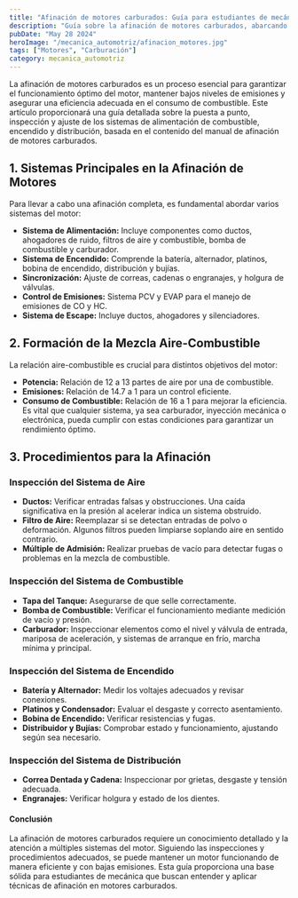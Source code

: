 ```yaml
---
title: "Afinación de motores carburados: Guía para estudiantes de mecánica"
description: "Guía sobre la afinación de motores carburados, abarcando la inspección y ajuste de los sistemas de alimentación, encendido y distribución del motor. Siguiendo estos procedimientos, se asegura un rendimiento óptimo y bajo nivel de emisiones."
pubDate: "May 28 2024"
heroImage: "/mecanica_automotriz/afinacion_motores.jpg"
tags: ["Motores", "Carburación"]
category: mecanica_automotriz
---
```


La afinación de motores carburados es un proceso esencial para garantizar el funcionamiento óptimo del motor, mantener bajos niveles de emisiones y asegurar una eficiencia adecuada en el consumo de combustible. Este artículo proporcionará una guía detallada sobre la puesta a punto, inspección y ajuste de los sistemas de alimentación de combustible, encendido y distribución, basada en el contenido del manual de afinación de motores carburados.

## 1. Sistemas Principales en la Afinación de Motores

Para llevar a cabo una afinación completa, es fundamental abordar varios sistemas del motor:

- **Sistema de Alimentación:** Incluye componentes como ductos, ahogadores de ruido, filtros de aire y combustible, bomba de combustible y carburador.
- **Sistema de Encendido:** Comprende la batería, alternador, platinos, bobina de encendido, distribución y bujías.
- **Sincronización:** Ajuste de correas, cadenas o engranajes, y holgura de válvulas.
- **Control de Emisiones:** Sistema PCV y EVAP para el manejo de emisiones de CO y HC.
- **Sistema de Escape:** Incluye ductos, ahogadores y silenciadores.

## 2. Formación de la Mezcla Aire-Combustible

La relación aire-combustible es crucial para distintos objetivos del motor:

- **Potencia:** Relación de 12 a 13 partes de aire por una de combustible.
- **Emisiones:** Relación de 14.7 a 1 para un control eficiente.
- **Consumo de Combustible:** Relación de 16 a 1 para mejorar la eficiencia.
  Es vital que cualquier sistema, ya sea carburador, inyección mecánica o electrónica, pueda cumplir con estas condiciones para garantizar un rendimiento óptimo.

## 3. Procedimientos para la Afinación

### Inspección del Sistema de Aire

- **Ductos:** Verificar entradas falsas y obstrucciones. Una caída significativa en la presión al acelerar indica un sistema obstruido.
- **Filtro de Aire:** Reemplazar si se detectan entradas de polvo o deformación. Algunos filtros pueden limpiarse soplando aire en sentido contrario.
- **Múltiple de Admisión:** Realizar pruebas de vacío para detectar fugas o problemas en la mezcla de combustible.

### Inspección del Sistema de Combustible

- **Tapa del Tanque:** Asegurarse de que selle correctamente.
- **Bomba de Combustible:** Verificar el funcionamiento mediante medición de vacío y presión.
- **Carburador:** Inspeccionar elementos como el nivel y válvula de entrada, mariposa de aceleración, y sistemas de arranque en frío, marcha mínima y principal.

### Inspección del Sistema de Encendido

- **Batería y Alternador:** Medir los voltajes adecuados y revisar conexiones.
- **Platinos y Condensador:** Evaluar el desgaste y correcto asentamiento.
- **Bobina de Encendido:** Verificar resistencias y fugas.
- **Distribuidor y Bujías:** Comprobar estado y funcionamiento, ajustando según sea necesario.

### Inspección del Sistema de Distribución

- **Correa Dentada y Cadena:** Inspeccionar por grietas, desgaste y tensión adecuada.
- **Engranajes:** Verificar holgura y estado de los dientes.

#### Conclusión

La afinación de motores carburados requiere un conocimiento detallado y la atención a múltiples sistemas del motor. Siguiendo las inspecciones y procedimientos adecuados, se puede mantener un motor funcionando de manera eficiente y con bajas emisiones. Esta guía proporciona una base sólida para estudiantes de mecánica que buscan entender y aplicar técnicas de afinación en motores carburados.
